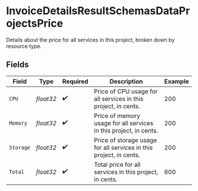 # InvoiceDetailsResultSchemasDataProjectsPrice

Details about the price for all services in this project, broken down by resource type.


## Fields

| Field                                                              | Type                                                               | Required                                                           | Description                                                        | Example                                                            |
| ------------------------------------------------------------------ | ------------------------------------------------------------------ | ------------------------------------------------------------------ | ------------------------------------------------------------------ | ------------------------------------------------------------------ |
| `CPU`                                                              | *float32*                                                          | :heavy_check_mark:                                                 | Price of CPU usage for all services in this project, in cents.     | 200                                                                |
| `Memory`                                                           | *float32*                                                          | :heavy_check_mark:                                                 | Price of memory usage for all services in this project, in cents.  | 200                                                                |
| `Storage`                                                          | *float32*                                                          | :heavy_check_mark:                                                 | Price of storage usage for all services in this project, in cents. | 200                                                                |
| `Total`                                                            | *float32*                                                          | :heavy_check_mark:                                                 | Total price for all services in this project, in cents.            | 600                                                                |